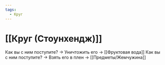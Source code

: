 ```yaml
---
tags:
  - Круг
---
```

# [[Круг (Стоунхендж)]]
Как вы с ним поступите? -> Уничтожить его -> [[Фруктовая вода]]
Как вы с ним поступите? -> Взять его в плен -> [[Предметы/Жемчужина]]

